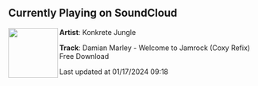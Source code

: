 ## Currently Playing on SoundCloud

[<img align="left" width="100" src="https://i1.sndcdn.com/artworks-NysSyJKT0pVJDzS4-aWDmmQ-t500x500.jpg">](https://soundcloud.com/konkretejunglerecords/welcome-to-jamrock-coxy-remix)

**Artist**: Konkrete Jungle 

**Track**: Damian Marley - Welcome to Jamrock (Coxy Refix) Free Download

Last updated at 01/17/2024 09:18
